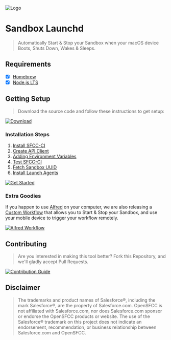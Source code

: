 ![Logo](https://avatars.githubusercontent.com/u/151680118?s=200&v=4 "Logo")

Sandbox Launchd
===

> Automatically Start & Stop your Sandbox when your macOS device Boots, Shuts Down, Wakes & Sleeps.

Requirements
---

- [X] [Homebrew](https://brew.sh)
- [X] [Node.js LTS](https://nodejs.org/en)

Getting Setup
---

> Download the source code and follow these instructions to get setup:

[![Download](https://img.shields.io/badge/Download-121212.svg?logo=github&style=for-the-badge)](https://github.com/opensfcc/sandbox-launchd/releases/latest)

### Installation Steps

1. [Install SFCC-CI](docs/install-sfcc-ci.md)
2. [Create API Client](docs/create-api-client.md)
3. [Adding Environment Variables](docs/adding-environment-variables.md)
4. [Test SFCC-CI](docs/test-sfcc-ci.md)
5. [Fetch Sandbox UUID](docs/fetch-sandbox-uuid.md)
6. [Install Launch Agents](docs/install-launch-agents.md)

[![Get Started](https://img.shields.io/badge/First_Step-1aa0db.svg?logo=github&style=for-the-badge)](docs/install-sfcc-ci.md)

### Extra Goodies

If you happen to use [Alfred](https://www.alfredapp.com) on your computer, we are also releasing a [Custom Workflow](https://github.com/opensfcc/sandbox-launchd/raw/main/Sandbox.alfredworkflow) that allows you to Start & Stop your Sandbox, and use your mobile device to trigger your workflow remotely.

[![Alfred Workflow](https://img.shields.io/badge/Alfred_Workflow-5C1F87.svg?logo=alfred&logoColor=white&style=for-the-badge)](docs/alfred-workflow.md)

Contributing
---

> Are you interested in making this tool better?  Fork this Repository, and we'll gladly accept Pull Requests.

[![Contribution Guide](https://img.shields.io/badge/Contribution_Guide-EEEEEE.svg?logo=github&logoColor=black&style=for-the-badge)](https://github.com/opensfcc/sandbox-launchd/blob/develop/.github/CONTRIBUTING.md)

Disclaimer
---

> The trademarks and product names of Salesforce®, including the mark Salesforce®, are the property of Salesforce.com. OpenSFCC is not affiliated with Salesforce.com, nor does Salesforce.com sponsor or endorse the OpenSFCC products or website. The use of the Salesforce® trademark on this project does not indicate an endorsement, recommendation, or business relationship between Salesforce.com and OpenSFCC.
